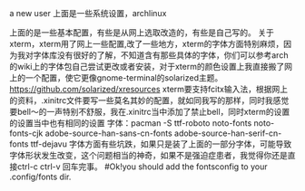 a new user
上面是一些系统设置，archlinux

上面的是一些基本配置，有些是从网上选取改造的，有些是自己写的。
关于xterm，xterm用了网上一些配置,改了一些地方，xterm的字体方面特别麻烦，因为我对字体库没有很好的了解，不知道含有那些具体的字体，你们可以参考arch的wiki上的字体包自己尝试更改或者安装，对于xterm的颜色设置上我直接搬了网上的一个配置，使它更像gnome-terminal的solarized主题。https://github.com/solarized/xresources
xterm要支持fcitx输入法，根据网上的资料，.xinitrc文件要写一些莫名其妙的配置，就如同我写的那样，同时我感觉要bell～的一声特别不舒服，我在.xinitrc当中添加了禁止bell，同时xterm的设置的设置当中也有相同的设置
字体：pacman -S ttf-roboto noto-fonts noto-fonts-cjk adobe-source-han-sans-cn-fonts adobe-source-han-serif-cn-fonts ttf-dejavu 字体方面有些坑跌，如果只是装了上面的一部分字体，可能导致字体形状发生改变，这个问题相当的神奇，如果不是强迫症患者，我觉得你还是直接ctrl-c ctrl-v 回车完事。
#Ok!you should add the fontsconfig to your .config/fonts dir.
